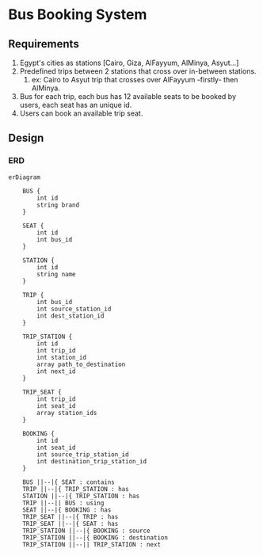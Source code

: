 # Bus Booking System

## Requirements

 1. Egypt's cities as stations [Cairo, Giza, AlFayyum, AlMinya, Asyut...]
 2. Predefined trips between 2 stations that cross over in-between stations.
    1. ex: Cairo to Asyut trip that crosses over AlFayyum -firstly- then AlMinya.
 3. Bus for each trip, each bus has 12 available seats to be booked by users, each seat has an unique id.
 4. Users can book an available trip seat.

## Design

### ERD

```mermaid
erDiagram

    BUS {
        int id
        string brand
    }
    
    SEAT {
        int id
        int bus_id
    }
    
    STATION {
        int id
        string name
    }
    
    TRIP {
        int bus_id
        int source_station_id
        int dest_station_id
    }
    
    TRIP_STATION {
        int id
        int trip_id
        int station_id
        array path_to_destination
        int next_id
    }
    
    TRIP_SEAT {
        int trip_id
        int seat_id
        array station_ids
    }
    
    BOOKING {
        int id
        int seat_id
        int source_trip_station_id
        int destination_trip_station_id
    }
    
    BUS ||--|{ SEAT : contains
    TRIP ||--|{ TRIP_STATION : has
    STATION ||--|{ TRIP_STATION : has
    TRIP ||--|| BUS : using
    SEAT ||--|{ BOOKING : has
    TRIP_SEAT ||--|{ TRIP : has
    TRIP_SEAT ||--|{ SEAT : has
    TRIP_STATION ||--|{ BOOKING : source
    TRIP_STATION ||--|{ BOOKING : destination
    TRIP_STATION ||--|| TRIP_STATION : next

```